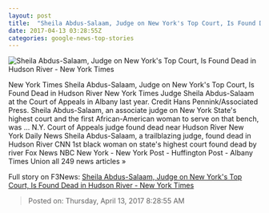```yaml
---
layout: post
title:  "Sheila Abdus-Salaam, Judge on New York's Top Court, Is Found Dead in Hudson River - New York Times"
date: 2017-04-13 03:28:55Z
categories: google-news-top-stories
---
```


![Sheila Abdus-Salaam, Judge on New York's Top Court, Is Found Dead in Hudson River - New York Times](https://static01.nyt.com/images/2017/04/13/nyregion/13xp-judge_web1/13xp-judge_web1-facebookJumbo.jpg)

New York Times Sheila Abdus-Salaam, Judge on New York's Top Court, Is Found Dead in Hudson River New York Times Judge Sheila Abdus-Salaam at the Court of Appeals in Albany last year. Credit Hans Pennink/Associated Press. Sheila Abdus-Salaam, an associate judge on New York State's highest court and the first African-American woman to serve on that bench, was ... N.Y. Court of Appeals judge found dead near Hudson River New York Daily News Sheila Abdus-Salaam, a trailblazing judge, found dead in Hudson River CNN 1st black woman on state's highest court found dead by river Fox News NBC New York - New York Post - Huffington Post - Albany Times Union all 249 news articles »


Full story on F3News: [Sheila Abdus-Salaam, Judge on New York's Top Court, Is Found Dead in Hudson River - New York Times](http://www.f3nws.com/n/RRkfdB)

> Posted on: Thursday, April 13, 2017 8:28:55 AM
